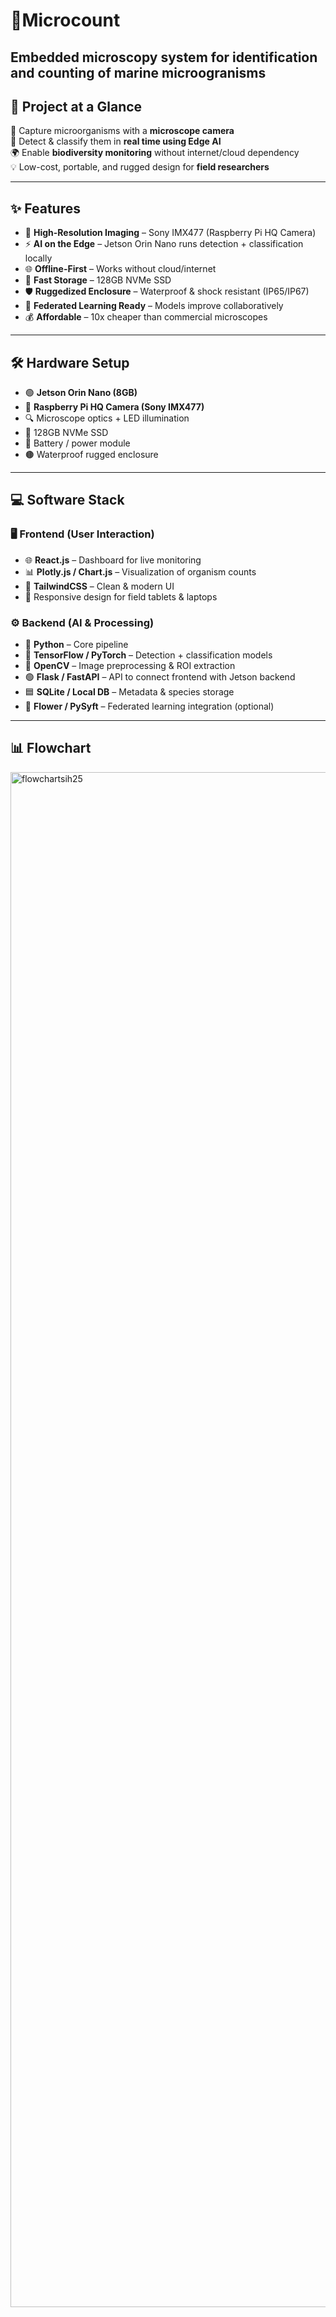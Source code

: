 # 🦠Microcount  
**Embedded microscopy system for identification and counting of marine microogranisms** 
---

## 🚀 Project at a Glance  
🔬 Capture microorganisms with a **microscope camera**  
🤖 Detect & classify them in **real time using Edge AI**  
🌍 Enable **biodiversity monitoring** without internet/cloud dependency  
💡 Low-cost, portable, and rugged design for **field researchers**  

---

## ✨ Features  
- 📸 **High-Resolution Imaging** – Sony IMX477 (Raspberry Pi HQ Camera)  
- ⚡ **AI on the Edge** – Jetson Orin Nano runs detection + classification locally  
- 🌐 **Offline-First** – Works without cloud/internet  
- 💾 **Fast Storage** – 128GB NVMe SSD  
- 🛡️ **Ruggedized Enclosure** – Waterproof & shock resistant (IP65/IP67)  
- 🔄 **Federated Learning Ready** – Models improve collaboratively  
- 💰 **Affordable** – 10x cheaper than commercial microscopes  

---

## 🛠️ Hardware Setup  
- 🟢 **Jetson Orin Nano (8GB)**  
- 🔵 **Raspberry Pi HQ Camera (Sony IMX477)**  
- 🔍 Microscope optics + LED illumination  
- 💽 128GB NVMe SSD  
- 🔋 Battery / power module  
- 🟤 Waterproof rugged enclosure  

---

## 💻 Software Stack  

### 🖥️ Frontend (User Interaction)  
- 🌐 **React.js** – Dashboard for live monitoring  
- 📊 **Plotly.js / Chart.js** – Visualization of organism counts  
- 🎨 **TailwindCSS** – Clean & modern UI  
- 📱 Responsive design for field tablets & laptops  

### ⚙️ Backend (AI & Processing)  
- 🐍 **Python** – Core pipeline  
- 🔶 **TensorFlow / PyTorch** – Detection + classification models  
- 📸 **OpenCV** – Image preprocessing & ROI extraction  
- 🟢 **Flask / FastAPI** – API to connect frontend with Jetson backend  
- 🟦 **SQLite / Local DB** – Metadata & species storage  
- 🔄 **Flower / PySyft** – Federated learning integration (optional)

---
## 📊 Flowchart
<img width="2061" height="2456" alt="flowchartsih25" src="https://github.com/user-attachments/assets/09e788e2-87e2-4f5a-8827-483f047ed172" />





